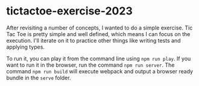 # tictactoe-exercise-2023
After revisiting a number of concepts, I wanted to do a simple exercise. Tic Tac Toe is pretty simple and well defined, which means I can focus on the execution.
I'll iterate on it to practice other things like writing tests and applying types.

To run it, you can play it from the command line using `npm run play`. If you want to run it in the browser, run the command `npm run server`. The command `npm run build` will execute webpack and output a browser ready bundle in the `serve` folder.
